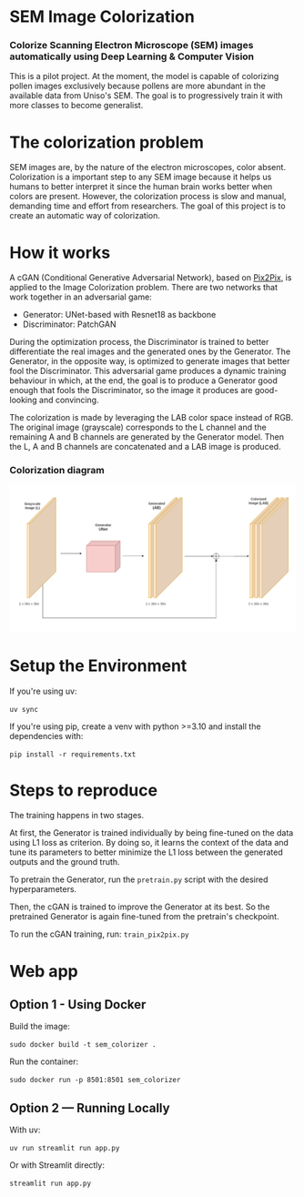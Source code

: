 # SEM Image Colorization
### Colorize Scanning Electron Microscope (SEM) images automatically using Deep Learning & Computer Vision

This is a pilot project. At the moment, the model is capable of colorizing pollen images exclusively because pollens are more abundant in the available data from Uniso's SEM. The goal is to progressively train it with more classes to become generalist.

# The colorization problem
SEM images are, by the nature of the electron microscopes, color absent. Colorization is a important step to any SEM image because it helps us humans to better interpret it since the human brain works better when colors are present. However, the colorization process is slow and manual, demanding time and effort from researchers. The goal of this project is to create an automatic way of colorization.

# How it works
A cGAN (Conditional Generative Adversarial Network), based on [Pix2Pix](https://arxiv.org/pdf/1611.07004), is applied to the Image Colorization problem.
There are two networks that work together in an adversarial game: 
* Generator: UNet-based with Resnet18 as backbone
* Discriminator: PatchGAN 

During the optimization process, the Discriminator is trained to better differentiate the real images and the generated ones by the Generator. The Generator, in the opposite way, is optimized to generate images that better fool the Discriminator. This adversarial game produces a dynamic training behaviour in which, at the end, the goal is to produce a Generator good enough that fools the Discriminator, so the image it produces are good-looking and convincing.

The colorization is made by leveraging the LAB color space instead of RGB. The original image (grayscale) corresponds to the L channel and the remaining A and B channels are generated by the Generator model. Then the L, A and B channels are concatenated and a LAB image is produced. 
  
### Colorization diagram
![Diagram](./colorization-diagram.png)

# Setup the Environment

If you're using uv:

`uv sync`

If you're using pip, create a venv with python >=3.10 and install the dependencies with:

`pip install -r requirements.txt`

# Steps to reproduce
The training happens in two stages. 

At first, the Generator is trained individually by being fine-tuned on the data using L1 loss as criterion. By doing so, it learns the context of the data and tune its parameters to better minimize the L1 loss between the generated outputs and the ground truth.

To pretrain the Generator, run the `pretrain.py` script with the desired hyperparameters. 

Then, the cGAN is trained to improve the Generator at its best. So the pretrained Generator is again fine-tuned from the pretrain's checkpoint.

To run the cGAN training, run:
`train_pix2pix.py`

# Web app
## Option 1 - Using Docker

Build the image:

`sudo docker build -t sem_colorizer .`

Run the container:

`sudo docker run -p 8501:8501 sem_colorizer`

## Option 2 — Running Locally
With uv:

`uv run streamlit run app.py`

Or with Streamlit directly:

`streamlit run app.py`